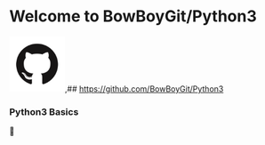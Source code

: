 # Welcome to BowBoyGit/Python3



<img src="images/GitHub-Mark.png" width=100>,## https://github.com/BowBoyGit/Python3

<!-- [GitHub](http://github.com) -->



<!-- <img src="images/pylogo.png" width=100>
![](images/pylogo.png) -->





<!-- As Grace Hopper said:
> I’ve always been more interested
> in the future than in the past. -->

### Python3 Basics

:snake:

















